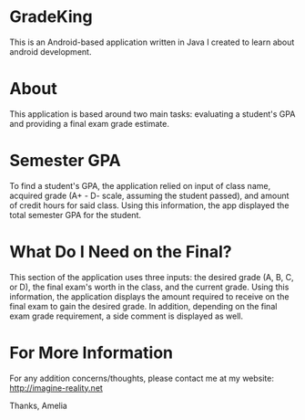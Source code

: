 GradeKing
=========

This is an Android-based application written in Java I created to learn about android development.

About
=========

This application is based around two main tasks: evaluating a student's GPA and providing a final exam grade estimate.

Semester GPA
==========

To find a student's GPA, the application relied on input of class name, acquired grade (A+ - D- scale, assuming the student passed), and amount of credit hours for said class. Using this information, the app displayed the total semester GPA for the student.

What Do I Need on the Final?
===========

This section of the application uses three inputs: the desired grade (A, B, C, or D), the final exam's worth in the class, and the current grade. Using this information, the application displays the amount required to receive on the final exam to gain the desired grade. In addition, depending on the final exam grade requirement, a side comment is displayed as well.

For More Information
===========

For any addition concerns/thoughts, please contact me at my website:
http://imagine-reality.net

Thanks,
Amelia

